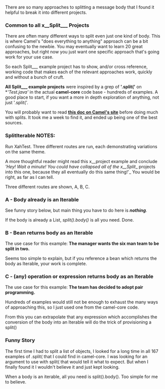 There are so many approaches to splitting a message body that I found it helpful to break it into different projects.

### Common to all x__Split___ Projects

There are often many different ways to split even just one kind of body. This is where Camel's "does everything to anything" approach can be a bit confusing to the newbie. You may eventually want to learn 20 great approaches, but right now you just want one specific approach that's going work for your use case.

So each Split___ example project has to show, and/or cross reference, working code that makes each of the relevant approaches work, quickly and without a bunch of cruft.

**All Split___ example projects** were inspired by a grep of **'.split('** on **'*Test.java'** in the actual **camel-core** code base - hundreds of examples. A good place to start, if you want a more in depth exploration of anything, not just '.split('.

You will probably want to read [**this doc on Camel's site**](http://camel.apache.org/splitter.html) before doing much with splits. It took me a week to find it, and ended up being one of the best sources.

### SplitIterable NOTES:

Run XahTest. Three different routes are run, each demonstrating variations on the same theme.

A more thoughtful reader might read this x__project example and conclude _'Hey! Wait a minute! You could have collapsed all of the x__Split__ projects into this one, because they all eventually do this same thing!'_ You would be right, as far as I can tell.

Three different routes are shown, A, B, C. 

### A - Body already is an Iterable

See funny story below, but main thing you have to do here is **_nothing_**.

If the body is already a List, _split().body()_ is all you need. Done.

### B - Bean returns body as an Iterable 

The use case for this example: **The manager wants the six man team to be split in two.**

Seems too simple to explain, but if you reference a bean which returns the body as Iterable, your work is complete.

### C - (any) operation or expression returns body as an Iterable

The use case for this example: **The team has decided to adopt pair programming.**

Hundreds of examples would still not be enough to exhaust the many ways of approaching this, so I just used one from the camel-core code.

From this you can extrapolate that any expression which accomplishes the conversion of the body into an Iterable will do the trick of provisioning a split() 

### Funny Story

The first time I had to split a list of objects, I looked for a long time in all 167 examples of .split( that I could find in camel-core. I was looking for an argument to use with split( that would tell it what to expect. But when I finally found it I wouldn't believe it and just kept looking.

When a body is an iterable, all you need is split().body(). Too simple for me to believe. 